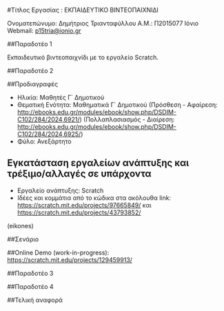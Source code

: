﻿#Τίτλος Εργασίας : ΕΚΠΑΙΔΕΥΤΙΚΟ ΒΙΝΤΕΟΠΑΙΧΝΙΔΙ

Ονοματεπώνυμο: Δημήτριος Τριανταφύλλου
Α.Μ.: Π2015077
Ιόνιο Webmail: p15tria@ionio.gr

##Παραδοτέο 1

Εκπαιδευτικό βιντεοπαιχνίδι με το εργαλείο Scratch.

##Παραδοτέο 2

##Προδιαγραφές

* Ηλικία: Μαθητές Γ΄ Δημοτικού
* Θεματική Ενότητα: Μαθηματικά Γ΄ Δημοτικού
  (Πρόσθεση - Αφαίρεση: http://ebooks.edu.gr/modules/ebook/show.php/DSDIM-C102/284/2024,6921/)
  (Πολλαπλασιασμός - Διαίρεση: http://ebooks.edu.gr/modules/ebook/show.php/DSDIM-C102/284/2024,6925/)
* Φύλο: Ανεξάρτητο

## Εγκατάσταση εργαλείων ανάπτυξης και τρέξιμο/αλλαγές σε υπάρχοντα

*	Εργαλείο ανάπτυξης: Scratch
* Ιδέες και κομμάτια από το κώδικα στα ακόλουθα link: https://scratch.mit.edu/projects/97665849/ και           https://scratch.mit.edu/projects/43793852/


(eikones)


##Σενάριο


##Online Demo (work-in-progress): https://scratch.mit.edu/projects/129459913/



##Παραδοτέο 3


##Παραδοτέο 4


##Τελική αναφορά

